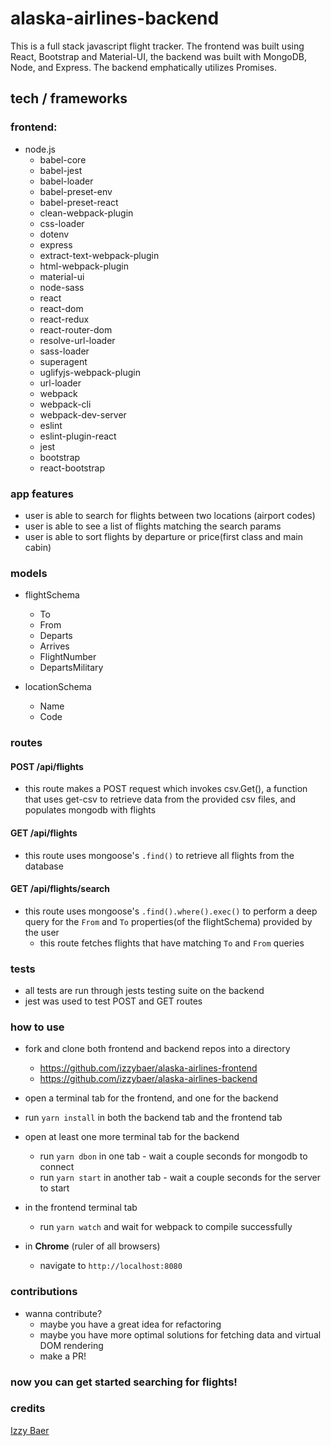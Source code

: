 # alaska-airlines-backend

This is a full stack javascript flight tracker. The frontend was built using React, Bootstrap and Material-UI, the backend was built with MongoDB, Node, and Express. The backend emphatically utilizes Promises.

## tech / frameworks

### frontend:
- node.js
    - babel-core
    - babel-jest
    - babel-loader
    - babel-preset-env
    - babel-preset-react
    - clean-webpack-plugin
    - css-loader
    - dotenv
    - express
    - extract-text-webpack-plugin
    - html-webpack-plugin
    - material-ui
    - node-sass
    - react
    - react-dom
    - react-redux
    - react-router-dom
    - resolve-url-loader
    - sass-loader
    - superagent
    - uglifyjs-webpack-plugin
    - url-loader
    - webpack
    - webpack-cli
    - webpack-dev-server
    - eslint
    - eslint-plugin-react
    - jest
    - bootstrap
    - react-bootstrap

### app features

- user is able to search for flights between two locations (airport codes)
- user is able to see a list of flights matching the search params
- user is able to sort flights by departure or price(first class and main cabin)

### models

- flightSchema
    - To
    - From
    - Departs
    - Arrives
    - FlightNumber
    - DepartsMilitary

- locationSchema
    - Name
    - Code

### routes

#### POST /api/flights

- this route makes a POST request which invokes csv.Get(), a function that uses get-csv to retrieve data from the provided csv files, and populates mongodb with flights

#### GET /api/flights

- this route uses mongoose's `.find()` to retrieve all flights from the database

#### GET /api/flights/search

- this route uses mongoose's `.find().where().exec()` to perform a deep query for the `From` and `To` properties(of the flightSchema) provided by the user
    - this route fetches flights that have matching `To` and `From` queries
    
### tests

- all tests are run through jests testing suite on the backend
- jest was used to test POST and GET routes

### how to use

- fork and clone both frontend and backend repos into a directory
    - https://github.com/izzybaer/alaska-airlines-frontend
    - https://github.com/izzybaer/alaska-airlines-backend 

- open a terminal tab for the frontend, and one for the backend
- run `yarn install` in both the backend tab and the frontend tab
- open at least one more terminal tab for the backend
    - run `yarn dbon` in one tab - wait a couple seconds for mongodb to connect
    - run `yarn start` in another tab - wait a couple seconds for the server to start
- in the frontend terminal tab 
    - run `yarn watch` and wait for webpack to compile successfully
- in **Chrome** (ruler of all browsers)
    - navigate to `http://localhost:8080`

### contributions
    
- wanna contribute?
    - maybe you have a great idea for refactoring
    - maybe you have more optimal solutions for fetching data and virtual DOM rendering
    - make a PR! 
        

### now you can get started searching for flights!




### credits

[Izzy Baer](https://github.com/izzybaer)
